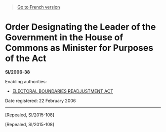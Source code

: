 > [Go to French version](/fr/Règlements/Textes%20réglementaires/2006/38.md)

# Order Designating the Leader of the Government in the House of Commons as Minister for Purposes of the Act

**SI/2006-38**

Enabling authorities: 
- [ELECTORAL BOUNDARIES READJUSTMENT ACT](/en/Acts/Revised%20Statutes%20of%20Canada/E/E-3.md)

Date registered: 22 February 2006

----------


[Repealed, SI/2015-108]

[Repealed, SI/2015-108]


